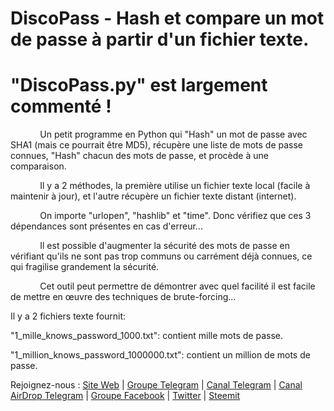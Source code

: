 # DiscoPass - Hash et compare un mot de passe à partir d'un fichier texte.

# "DiscoPass.py" est largement commenté !

&#160;&#160;&#160;&#160;&#160;&#160;&#160;&#160;&#160;&#160;&#160;&#160;Un petit programme en Python qui "Hash" un mot de passe avec SHA1 (mais ce pourrait être MD5), récupère une liste de mots de passe connues, "Hash" chacun des mots de passe, et procède à une comparaison.

&#160;&#160;&#160;&#160;&#160;&#160;&#160;&#160;&#160;&#160;&#160;&#160;Il y a 2 méthodes, la première utilise un fichier texte local (facile à maintenir à jour), et l'autre récupère un fichier texte distant (internet).

&#160;&#160;&#160;&#160;&#160;&#160;&#160;&#160;&#160;&#160;&#160;&#160;On importe "urlopen", "hashlib" et "time". Donc vérifiez que ces 3 dépendances sont présentes en cas d'erreur...

&#160;&#160;&#160;&#160;&#160;&#160;&#160;&#160;&#160;&#160;&#160;&#160;Il est possible d'augmenter la sécurité des mots de passe en vérifiant qu'ils ne sont pas trop communs ou carrément déjà connues, ce qui fragilise grandement la sécurité.

&#160;&#160;&#160;&#160;&#160;&#160;&#160;&#160;&#160;&#160;&#160;&#160;Cet outil peut permettre de démontrer avec quel facilité il est facile de mettre en œuvre des techniques de brute-forcing...

Il y a 2 fichiers texte fournit:

"1_mille_knows_password_1000.txt": contient mille mots de passe.

"1_million_knows_password_1000000.txt": contient un million de mots de passe.


Rejoignez-nous :&#160;<a href="http://diakonia.ddns.net" target="_blank">Site Web</a>&#160;|&#160;<a href="https://t.me/joinchat/FJWBVhD5IDEoVOWfMBSLBw" target="_blank">Groupe Telegram</a>&#160;|&#160;<a href="https://t.me/CryptoDox_Info" target="_blank">Canal Telegram</a>&#160;|&#160;<a href="https://t.me/CryptoDox_AirDropShare" target="_blank">Canal AirDrop Telegram</a>&#160;|&#160;<a href="https://www.facebook.com/groups/189000624988243/" target="_blank">Groupe Facebook</a>&#160;|&#160;<a href="https://twitter.com/Crypto_Dox" target="_blank">Twitter</a>&#160;|&#160;<a href="https://steemit.com/@cryptodox" target="_blank">Steemit</a>
